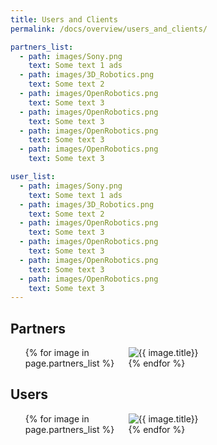 ```yaml
---
title: Users and Clients
permalink: /docs/overview/users_and_clients/

partners_list:
  - path: images/Sony.png
    text: Some text 1 ads
  - path: images/3D_Robotics.png
    text: Some text 2
  - path: images/OpenRobotics.png
    text: Some text 3
  - path: images/OpenRobotics.png
    text: Some text 3
  - path: images/OpenRobotics.png
    text: Some text 3
  - path: images/OpenRobotics.png
    text: Some text 3

user_list:
  - path: images/Sony.png
    text: Some text 1 ads
  - path: images/3D_Robotics.png
    text: Some text 2
  - path: images/OpenRobotics.png
    text: Some text 3
  - path: images/OpenRobotics.png
    text: Some text 3
  - path: images/OpenRobotics.png
    text: Some text 3
  - path: images/OpenRobotics.png
    text: Some text 3
---
```


<!-- CSS AND JS -->

<style type="text/css">
.modal {
  display: none; 
  position: fixed;
  z-index: 3; 
  left: 0;
  top: 0;
  width: 100%; 
  height: 100%; 
  overflow: auto; 
  background-color: rgb(0,0,0); 
  background-color: rgba(0,0,0,0.4);
}

.modal-content {
  background-color: #fefefe;
  margin: 15% auto; 
  padding: 20px;
  border: 1px solid #888;
  width: 50%; 
}

</style>

<script>
window.onload = () => {
    var modal_close = document.getElementById("myModal-close");
    var modal_content = document.getElementById("myModal-content");
    var modal = document.getElementById("myModal");

    open_modal = (txt) => {
        modal.style.display = "block";
        modal_content.innerHTML = txt
    }

    close_modal = () => {
        modal.style.display = "none";
    }

    window.onclick = (event) => {
        if (event.target == modal) {
            close_modal();
        }
    }
}

</script>


<div id="myModal" class="modal">
  <div class="modal-content">
    <span id="myModal-close" class="close" onclick="close_modal()">&times;</span>
    <p id="myModal-content"></p>
  </div>
</div>

<!-- CONTENT -->
<h2>Partners</h2>
<ul class="photo-gallery" style="column-count: 3; list-style-type: none;">
  {% for image in page.partners_list %}
    <li>
        <img src="{{ image.path }}" style="cursor:pointer;" alt="{{ image.title}}" onclick="open_modal('{{ image.text }}')"/>
    </li>
  {% endfor %}
</ul>


<h2>Users</h2>
<ul class="photo-gallery" style="column-count: 3; list-style-type: none;">
  {% for image in page.partners_list %}
    <li>
        <img src="{{ image.path }}" style="cursor:pointer;" alt="{{ image.title}}" onclick="open_modal('{{ image.text }}')"/>
    </li>
  {% endfor %}
</ul>
